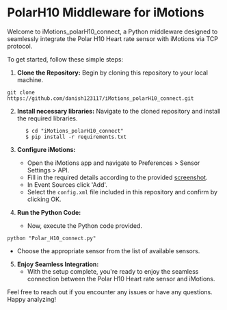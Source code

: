 # PolarH10 Middleware for iMotions

Welcome to iMotions_polarH10_connect, a Python middleware designed to seamlessly integrate the Polar H10 Heart rate sensor with iMotions via TCP protocol.

To get started, follow these simple steps:

1. **Clone the Repository:** Begin by cloning this repository to your local machine.
```console
git clone https://github.com/danish123117/iMotions_polarH10_connect.git

```  

2. **Install necessary libraries:** Navigate to the cloned repository and install the required libraries.
```console  
      $ cd "iMotions_polarH10_connect"
      $ pip install -r requirements.txt
```
  
3. **Configure iMotions:**
   - Open the iMotions app and navigate to Preferences > Sensor Settings > API.
   - Fill in the required details according to the provided [screenshot](https://github.com/danish123117/iMotions_polarH10_connect/blob/main/iMotions%20API%20sanpshot.png).
   - In Event Sources click 'Add'.
   - Select the `config.xml` file included in this repository and confirm by clicking OK.

4. **Run the Python Code:**
   - Now, execute the Python code provided.
```console
python "Polar_H10_connect.py"
```
   - Choose the appropriate sensor from the list of available sensors.

5. **Enjoy Seamless Integration:**
   - With the setup complete, you're ready to enjoy the seamless connection between the Polar H10 Heart rate sensor and iMotions.

Feel free to reach out if you encounter any issues or have any questions. Happy analyzing!



